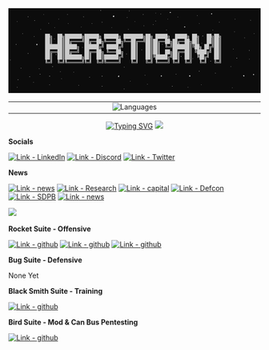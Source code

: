 <div align="center">
  <img src="images/heretic_banner.png" alt="my banner">   
    <table>
        <td align="Center" width="600">
          <img src="https://github-readme-stats.vercel.app/api/top-langs/?username=her3ticAVI&theme=react&cache_seconds=1800" alt="Languages" width="300px">
        </td>
    </table>
  <a href="https://git.io/typing-svg"><img src="https://readme-typing-svg.demolab.com?font=Roboto+Mono&pause=1000&color=31F7A5&random=false&width=435&lines=My+names+heretic%2C+nice+to+meet+you!;I've+been+pentesting+for+9+years.;I+make+tools+to+automate+pentesting.;I+love+to+code%2C+and+frogs." alt="Typing SVG" /></a>
  <img src="https://user-images.githubusercontent.com/73097560/115834477-dbab4500-a447-11eb-908a-139a6edaec5c.gif">
</div>

**Socials**

[![Link - LinkedIn](https://img.shields.io/badge/Social-LinkedIn-red?style=for-the-badge&logo=linkedin)](https://www.linkedin.com/in/benjamin-bowman-958740250/)
[![Link - Discord](https://img.shields.io/badge/Social-Discord-red?style=for-the-badge&logo=discord)](https://discord.gg/her3tic_avi#5688)
[![Link - Twitter](https://img.shields.io/badge/Social-Twitter-red?style=for-the-badge&logo=twitter)](https://twitter.com/her3ticAVI)

**News**

[![Link - news](https://img.shields.io/badge/news-research-blue?style=for-the-badge&logo=news)](https://dsu.edu/news/2023/02/be-a-little-stubborn.html)
[![Link - Research](https://img.shields.io/badge/news-Research-blue?style=for-the-badge&logo=news)](https://www.capjournal.com/ben-bowman-dsu/image_ea8c54f0-a806-11ed-85ff-97e3f06bbef3.html)
[![Link - capital](https://img.shields.io/badge/news-lobbying-blue?style=for-the-badge&logo=news)](https://fb.watch/mDa_oIGKOP/?mibextid=Nif5oz)
[![Link - Defcon](https://img.shields.io/badge/news-Defcon-blue?style=for-the-badge&logo=news)](https://www.npr.org/2023/08/15/1193773829/what-happens-when-thousands-of-hackers-try-to-break-ai-chatbots)
[![Link - SDPB](https://img.shields.io/badge/news-SDPB-blue?style=for-the-badge&logo=news)](https://listen.sdpb.org/science/2023-09-06/dsu-student-shares-lessons-from-hacker-conference)
[![Link - news](https://img.shields.io/badge/news-misictf-blue?style=for-the-badge&logo=news)](https://www.wmar2news.com/local/hack-the-hospital-event-helps-student-learn-the-importance-of-cybersecurity)

<img src="https://user-images.githubusercontent.com/73097560/115834477-dbab4500-a447-11eb-908a-139a6edaec5c.gif">


**Rocket Suite - Offensive**

[![Link - github](https://img.shields.io/badge/Tool-TITANII-orange?style=for-the-badge&logo=github)](https://github.com/her3ticAVI/TITANII)
[![Link - github](https://img.shields.io/badge/Tool-APOLLOXVIII-orange?style=for-the-badge&logo=github)](https://github.com/her3ticAVI/APOLLOXVIII)
[![Link - github](https://img.shields.io/badge/Tool-SPUTNIK-orange?style=for-the-badge&logo=github)](https://github.com/her3ticAVI/SPUTNIK)

**Bug Suite - Defensive**

None Yet

**Black Smith Suite - Training**

[![Link - github](https://img.shields.io/badge/Tool-WifiForge-green?style=for-the-badge&logo=github)](https://github.com/her3ticAVI/Wifi-Forge)

**Bird Suite - Mod & Can Bus Pentesting**

[![Link - github](https://img.shields.io/badge/Tool-TOUCANbus-yellow?style=for-the-badge&logo=github)](https://github.com/her3ticAVI/TOUCANbus)
